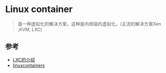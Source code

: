 # Linux container

>是一种虚拟化的解决方案，这种是内核级的虚拟化。(主流的解决方案Xen ,KVM, LXC)





## 参考
- [LXC的介绍](https://www.cnblogs.com/xidongyu/p/5767020.html)
- [linuxcontainers](https://linuxcontainers.org/lxc/introduction/)
